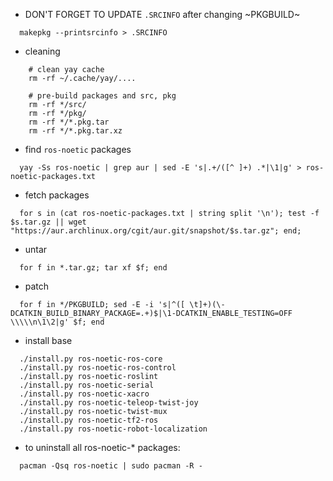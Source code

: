 - DON'T FORGET TO UPDATE `.SRCINFO` after changing ~PKGBUILD~
```fish
  makepkg --printsrcinfo > .SRCINFO
```

- cleaning
```
    # clean yay cache
    rm -rf ~/.cache/yay/....

    # pre-build packages and src, pkg
    rm -rf */src/
    rm -rf */pkg/
    rm -rf */*.pkg.tar
    rm -rf */*.pkg.tar.xz
```

- find `ros-noetic` packages
```fish
  yay -Ss ros-noetic | grep aur | sed -E 's|.+/([^ ]+) .*|\1|g' > ros-noetic-packages.txt
```

- fetch packages
```fish
  for s in (cat ros-noetic-packages.txt | string split '\n'); test -f $s.tar.gz || wget "https://aur.archlinux.org/cgit/aur.git/snapshot/$s.tar.gz"; end;
```

- untar
```fish
  for f in *.tar.gz; tar xf $f; end
```

- patch
```fish
  for f in */PKGBUILD; sed -E -i 's|^([ \t]+)(\-DCATKIN_BUILD_BINARY_PACKAGE=.+)$|\1-DCATKIN_ENABLE_TESTING=OFF \\\\\n\1\2|g' $f; end
```

- install base
```fish
  ./install.py ros-noetic-ros-core
  ./install.py ros-noetic-ros-control
  ./install.py ros-noetic-roslint
  ./install.py ros-noetic-serial
  ./install.py ros-noetic-xacro
  ./install.py ros-noetic-teleop-twist-joy
  ./install.py ros-noetic-twist-mux
  ./install.py ros-noetic-tf2-ros
  ./install.py ros-noetic-robot-localization
```

- to uninstall all ros-noetic-* packages:

```fish
  pacman -Qsq ros-noetic | sudo pacman -R -
```

